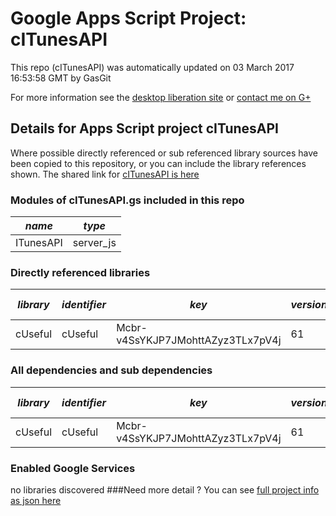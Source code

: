 # Google Apps Script Project: cITunesAPI
This repo (cITunesAPI) was automatically updated on 03 March 2017 16:53:58 GMT by GasGit

For more information see the [desktop liberation site](http://ramblings.mcpher.com/Home/excelquirks/drivesdk/gettinggithubready "desktop liberation") or [contact me on G+](https://plus.google.com/+BruceMcpherson "Bruce McPherson - GDE")
## Details for Apps Script project cITunesAPI
Where possible directly referenced or sub referenced library sources have been copied to this repository, or you can include the library references shown. 
The shared link for [cITunesAPI is here](https://script.google.com/d/1FeGYcGKYcUQf6X1ips7yOJPKx7k7H9APqcpp5eDeJngJcbK-bLiIRw-F/edit?usp=sharing "open in the GAS IDE")

### Modules of cITunesAPI.gs included in this repo
*name*|*type*
--- | --- 
ITunesAPI| server_js
### Directly referenced libraries
*library*|*identifier*|*key*|*version*|*dev mode*|*source*|
--- | --- | --- | --- | --- | --- 
cUseful| cUseful|Mcbr-v4SsYKJP7JMohttAZyz3TLx7pV4j|61|no|[here](libraries/cUseful "library source")
### All dependencies and sub dependencies
*library*|*identifier*|*key*|*version*|*dev mode*|*source*|
--- | --- | --- | --- | --- | --- 
cUseful| cUseful|Mcbr-v4SsYKJP7JMohttAZyz3TLx7pV4j|61|no|[here](libraries/cUseful "library source")
### Enabled Google Services
no libraries discovered
###Need more detail ?
You can see [full project info as json here](info.json)

